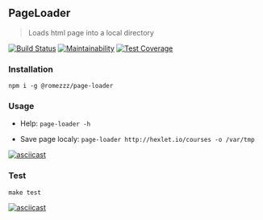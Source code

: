 ## PageLoader
> Loads html page into a local directory

[![Build Status](https://travis-ci.com/Romez/backend-project-lvl3.svg?branch=master)](https://travis-ci.com/Romez/backend-project-lvl3)
[![Maintainability](https://api.codeclimate.com/v1/badges/cc533281c76759aad13e/maintainability)](https://codeclimate.com/github/Romez/backend-project-lvl3/maintainability)
[![Test Coverage](https://api.codeclimate.com/v1/badges/cc533281c76759aad13e/test_coverage)](https://codeclimate.com/github/Romez/backend-project-lvl3/test_coverage)

### Installation
`npm i -g @romezzz/page-loader`

### Usage
* Help: `page-loader -h`

* Save page localy: `page-loader http://hexlet.io/courses -o /var/tmp`

[![asciicast](https://asciinema.org/a/269803.svg)](https://asciinema.org/a/269803)

### Test
`make test`

[![asciicast](https://asciinema.org/a/271435.svg)](https://asciinema.org/a/271435)
